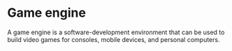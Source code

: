 # Game engine

A game engine is a software-development environment that can be used to build video games for consoles, mobile devices, and personal computers.